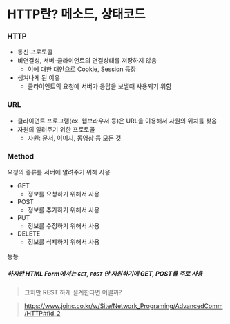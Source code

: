 # HTTP란? 메소드, 상태코드 



### HTTP

+ 통신 프로토콜 
+ 비연결성, 서버-클라이언트의 연결상태를 저장하지 않음 
  + 이에 대한 대안으로 Cookie, Session 등장 
+ 생겨나게 된 이유
  + 클라이언트의 요청에 서버가 응답을 보낼때 사용되기 위함 

### URL

+ 클라이언트 프로그램(ex. 웹브라우저 등)은 URL을 이용해서 자원의 위치를 찾음 
+ 자원의 알려주기 위한 프로토콜 
  + 자원: 문서, 이미지, 동영상 등 모든 것



### Method

요청의 종류를 서버에 알려주기 위해 사용 

+ GET
  + 정보를 요청하기 위해서 사용
+ POST
  + 정보를 추가하기 위해서 사용
+ PUT
  + 정보를 수정하기 위해서 사용
+ DELETE
  + 정보를 삭제하기 위해서 사용

등등

##### 하지만 HTML Form에서는 `GET`, `POST` 만 지원하기에 GET, POST를 주로 사용 





> 그치만 REST 하게 설계한다면 어떨까? 















> https://www.joinc.co.kr/w/Site/Network_Programing/AdvancedComm/HTTP#fid_2

